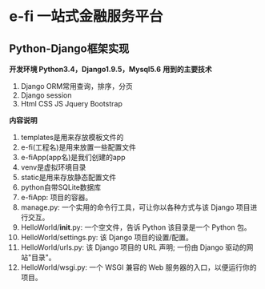 # e-fi 一站式金融服务平台
## Python-Django框架实现

**开发环境 Python3.4，Django1.9.5，Mysql5.6**
**用到的主要技术**
1. Django ORM常用查询，排序，分页
2. Django session
3. Html CSS JS Jquery Bootstrap

**内容说明**
1. templates是用来存放模板文件的
2. e-fi(工程名)是用来放置一些配置文件
3. e-fiApp(app名)是我们创建的app
4. venv是虚拟环境目录
5. static是用来存放静态配置文件
6. python自带SQLite数据库
7. e-fiApp: 项目的容器。
8. manage.py: 一个实用的命令行工具，可让你以各种方式与该 Django 项目进行交互。
9. HelloWorld/__init__.py: 一个空文件，告诉 Python 该目录是一个 Python 包。
10. HelloWorld/settings.py: 该 Django 项目的设置/配置。
11. HelloWorld/urls.py: 该 Django 项目的 URL 声明; 一份由 Django 驱动的网站"目录"。
12. HelloWorld/wsgi.py: 一个 WSGI 兼容的 Web 服务器的入口，以便运行你的项目。
